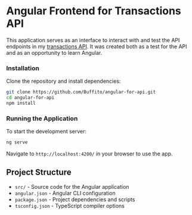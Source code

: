 # Angular Frontend for Transactions API

This application serves as an interface to interact with and test the API endpoints in my [transactions API](https://github.com/Buffito/flask-transaction-api). It was created both as a test for the API and as an opportunity to learn Angular.

### Installation

Clone the repository and install dependencies:

```bash
git clone https://github.com/Buffito/angular-for-api.git
cd angular-for-api
npm install
```

### Running the Application

To start the development server:

```bash
ng serve
```

Navigate to `http://localhost:4200/` in your browser to use the app.

## Project Structure

- `src/` - Source code for the Angular application
- `angular.json` - Angular CLI configuration
- `package.json` - Project dependencies and scripts
- `tsconfig.json` - TypeScript compiler options

